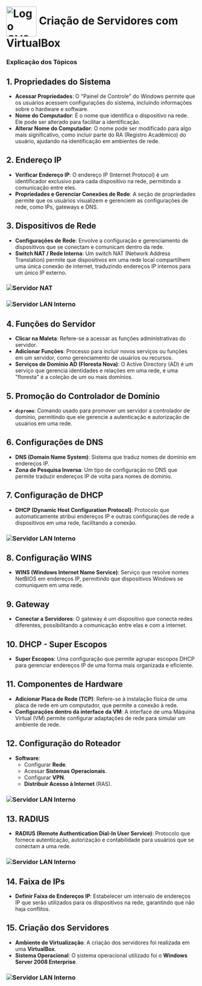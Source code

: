 <head>
<body>
<h1>
     <img align="center" alt="Logo CV2" width="80px" src="img/Virtualbox_logo.png">
      Criação de Servidores com VirtualBox
</h1>

  
### Explicação dos Tópicos

## 1. Propriedades do Sistema
- **Acessar Propriedades**: O "Painel de Controle" do Windows permite que os usuários acessem configurações do sistema, incluindo informações sobre o hardware e software.
- **Nome do Computador**: É o nome que identifica o dispositivo na rede. Ele pode ser alterado para facilitar a identificação.
- **Alterar Nome do Computador**: O nome pode ser modificado para algo mais significativo, como incluir parte do RA (Registro Acadêmico) do usuário, ajudando na identificação em ambientes de rede.

## 2. Endereço IP
- **Verificar Endereço IP**: O endereço IP (Internet Protocol) é um identificador exclusivo para cada dispositivo na rede, permitindo a comunicação entre eles.
- **Propriedades e Gerenciar Conexões de Rede**: A seção de propriedades permite que os usuários visualizem e gerenciem as configurações de rede, como IPs, gateways e DNS.

## 3. Dispositivos de Rede
- **Configurações de Rede**: Envolve a configuração e gerenciamento de dispositivos que se conectam e comunicam dentro da rede.
- **Switch NAT / Rede Interna**: Um switch NAT (Network Address Translation) permite que dispositivos em uma rede local compartilhem uma única conexão de internet, traduzindo endereços IP internos para um único IP externo.

### ![Servidor NAT](img/Configurando%20a%20Rede%20NAT.jpeg)
### ![Servidor LAN Interno](img/Adicionando%20Funções%20no%20Servidor.jpeg)


## 4. Funções do Servidor
- **Clicar na Maleta**: Refere-se a acessar as funções administrativas do servidor.
- **Adicionar Funções**: Processo para incluir novos serviços ou funções em um servidor, como gerenciamento de usuários ou recursos.
- **Serviços de Domínio AD (Floresta Nova)**: O Active Directory (AD) é um serviço que gerencia identidades e relações em uma rede, e uma "floresta" é a coleção de um ou mais domínios.

## 5. Promoção do Controlador de Domínio
- **`dcpromo`**: Comando usado para promover um servidor a controlador de domínio, permitindo que ele gerencie a autenticação e autorização de usuários em uma rede.

## 6. Configurações de DNS
- **DNS (Domain Name System)**: Sistema que traduz nomes de domínio em endereços IP. 
- **Zona de Pesquisa Inversa**: Um tipo de configuração no DNS que permite traduzir endereços IP de volta para nomes de domínio.

## 7. Configuração de DHCP
- **DHCP (Dynamic Host Configuration Protocol)**: Protocolo que automaticamente atribui endereços IP e outras configurações de rede a dispositivos em uma rede, facilitando a conexão.

### ![Servidor LAN Interno](img/Configurando%20DHCP.jpeg)


## 8. Configuração WINS
- **WINS (Windows Internet Name Service)**: Serviço que resolve nomes NetBIOS em endereços IP, permitindo que dispositivos Windows se comuniquem em uma rede.

## 9. Gateway
- **Conectar a Servidores**: O gateway é um dispositivo que conecta redes diferentes, possibilitando a comunicação entre elas e com a internet.

## 10. DHCP - Super Escopos
- **Super Escopos**: Uma configuração que permite agrupar escopos DHCP para gerenciar endereços IP de uma forma mais organizada e eficiente.

## 11. Componentes de Hardware
- **Adicionar Placa de Rede (TCP)**: Refere-se à instalação física de uma placa de rede em um computador, que permite a conexão à rede.
- **Configurações dentro da interface da VM**: A interface de uma Máquina Virtual (VM) permite configurar adaptações de rede para simular um ambiente de rede.

## 12. Configuração do Roteador
- **Software**:
  - Configurar **Rede**.
  - Acessar **Sistemas Operacionais**.
  - Configurar **VPN**.
  - **Distribuir Acesso à Internet** (RAS).
 
### ![Servidor LAN Interno](img/Adicionando%20Função%20de%20Roteamento%20NAT.jpeg)


## 13. RADIUS
- **RADIUS (Remote Authentication Dial-In User Service)**: Protocolo que fornece autenticação, autorização e contabilidade para usuários que se conectam a uma rede.

### ![Servidor LAN Interno](img/RADIUS.jpeg)
 
## 14. Faixa de IPs
- **Definir Faixa de Endereços IP**: Estabelecer um intervalo de endereços IP que serão utilizados para os dispositivos na rede, garantindo que não haja conflitos.

## 15. Criação dos Servidores
- **Ambiente de Virtualização**: A criação dos servidores foi realizada em uma **VirtualBox**.
- **Sistema Operacional**: O sistema operacional utilizado foi o **Windows Server 2008 Enterprise**.

### ![Servidor LAN Interno](img/Servidores_Gerenciados.jpeg)
